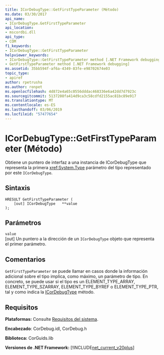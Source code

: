 ```yaml
---
title: ICorDebugType::GetFirstTypeParameter (Método)
ms.date: 03/30/2017
api_name:
- ICorDebugType.GetFirstTypeParameter
api_location:
- mscordbi.dll
api_type:
- COM
f1_keywords:
- ICorDebugType::GetFirstTypeParameter
helpviewer_keywords:
- ICorDebugType::GetFirstTypeParameter method [.NET Framework debugging]
- GetFirstTypeParameter method [.NET Framework debugging]
ms.assetid: 35bb594f-af6a-4349-83fe-e98702674e03
topic_type:
- apiref
author: rpetrusha
ms.author: ronpet
ms.openlocfilehash: 4d872e4a65c0556dddac468336e6a42dd7d7923c
ms.sourcegitcommit: 5137208fa414d9ca3c58cdfd2155ac81bc89e917
ms.translationtype: MT
ms.contentlocale: es-ES
ms.lasthandoff: 03/06/2019
ms.locfileid: "57477654"
---
```

# <a name="icordebugtypegetfirsttypeparameter-method"></a>ICorDebugType::GetFirstTypeParameter (Método)
Obtiene un puntero de interfaz a una instancia de ICorDebugType que representa la primera <xref:System.Type> parámetro del tipo representado por este `ICorDebugType`.  
  
## <a name="syntax"></a>Sintaxis  
  
```  
HRESULT GetFirstTypeParameter (  
    [out] ICorDebugType   **value  
);  
```  
  
## <a name="parameters"></a>Parámetros  
 `value`  
 [out] Un puntero a la dirección de un `ICorDebugType` objeto que representa el primer parámetro.  
  
## <a name="remarks"></a>Comentarios  
 `GetFirstTypeParameter` se puede llamar en casos donde la información adicional sobre el tipo implica, como máximo, un parámetro de tipo. En concreto, se puede usar si el tipo es un ELEMENT_TYPE_ARRAY, ELEMENT_TYPE_SZARRAY, ELEMENT_TYPE_BYREF o ELEMENT_TYPE_PTR, tal y como indica la [ICorDebugType](../../../../docs/framework/unmanaged-api/debugging/icordebugtype-gettype-method.md) método.  
  
## <a name="requirements"></a>Requisitos  
 **Plataformas:** Consulte [Requisitos del sistema](../../../../docs/framework/get-started/system-requirements.md).  
  
 **Encabezado**: CorDebug.idl, CorDebug.h  
  
 **Biblioteca:** CorGuids.lib  
  
 **Versiones de .NET Framework:** [!INCLUDE[net_current_v20plus](../../../../includes/net-current-v20plus-md.md)]
